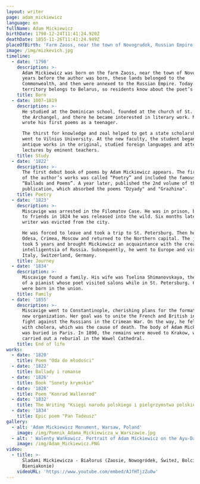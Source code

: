 ```yaml
---
layout: writer
page: adam_mickiewicz
language: en
fullName: Adam Mickiewicz
birthDate: 1798-12-24T11:41:24.920Z
deathDate: 1855-11-26T11:41:24.949Z
placeOfBirth: 'Farm Zaoss, near the town of Novogrudok, Russian Empire'
image: /img/mizkevich.jpg
timeline:
  - date: '1798'
    description: >-
      Adam Mickiewicz was born on the farm Zaoss, near the town of Novogrudok. 3
      years before the author was born, these lands belonged to the
      Commonwealth, and then were annexed to the Russian Empire. Today the
      territory belongs to Belarus, so residents know about the poet’s work.
    title: Born
  - date: 1807—1819
    description: >-
      He studied at the Dominican school, founded at the church of St. Michael
      the Archangel, and there he became interested in literary work. Mickiewicz
      wrote his first poems as a teenager.

      The thirst for knowledge and zeal helped to get a state scholarship and
      went to Vilnius University. At the new faculty, the student began to read
      antique works in the original, studied foreign languages ​​and attended
      lectures by eminent teachers.
    title: Study
  - date: '1822'
    description: >-
      The first debut book of poems by Adam Mickiewicz appears. The first volume
      of the author’s works was called “Poetry” and included the famous cycle
      “Ballads and Poems”. A year later, published the 2nd volume of the
      publication, which absorbed the poems "Dzyady" and "Grazhina".
    title: Poetry
  - date: '1823'
    description: >-
      Miscavige was arrested in the Filomatov Case. He was in prison, but thanks
      to friends in 1824 he was released into the wild. Six months later, the
      writer was evicted from the city.

      He was forced to leave and took a trip to St. Petersburg. Then he visited
      Odesa, Crimea, Moscow and returned to the Northern capital. The journey
      took 5 years and brought Mickiewicz an acquaintance with the creative
      intelligentsia of Russia. Subsequently, he went to Europe and visited
      Italy, Switzerland, Germany.
    title: Journey
  - date: '1834'
    description: >-
      Miscavige found a family. His wife was Tselina Shimanovskaya, the daughter
      of a pianist whose poet visited salons while in St. Petersburg. 6 children
      were born in the union.
    title: Family
  - date: '1855'
    description: >-
      Miscavige went to Constantinople, cherishing plans for the formation of a
      new organization. Her goal was to unite the French and British in the
      fight against the Russians in the Crimean War. On the way, he fell ill
      with cholera, which was the cause of death. The body of Adam Mickiewicz
      was buried in Paris. In 1890, the remains were moved to Krakow, where they
      carried out a reburial in the Wawel Cathedral.
    title: End of life
works:
  - date: '1820'
    title: Poem "Oda do młodości"
  - date: '1822'
    title: Ballady i romanse
  - date: '1826'
    title: Book "Sonety krymskie"
  - date: '1828'
    title: Poem "Konrad Wallenrod"
  - date: '1832'
    title: The Writing "Księgi narodu polskiego i pielgrzymstwa polskiego"
  - date: '1834'
    title: Epic poem "Pan Tadeusz"
gallery:
  - alt: 'Adam Mickiewicz Monument, Warsaw, Poland'
    image: /img/Pomnik_Adama_Mickiewicza_w_Warszawie.jpg
  - alt: ' Walenty Wańkowicz. Portrait of Adam Mickiewicz on the Ayu-Dag Cliff (1827—1828), National Museum, Warsaw'
    image: /img/Adam_Mickiewicz.PNG
video:
  - title: >-
      Śladami Mickiewicza - Białoruś (Zaosie, Nowogródek, Świteź, Bolcienniki,
      Bieniakonie)
    videoURL: 'https://www.youtube.com/embed/AJfHTjzZu0w'
---
```


